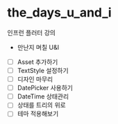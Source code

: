 # the_days_u_and_i

인프런 플러터 강의
 - 만난지 며칠 U&I

 - [ ] Asset 추가하기
 - [ ] TextStyle 설정하기
 - [ ] 디자인 마무리
 - [ ] DatePicker 사용하기
 - [ ] DateTime 상태관리
 - [ ] 상태를 트리의 위로
 - [ ] 테마 적용해보기